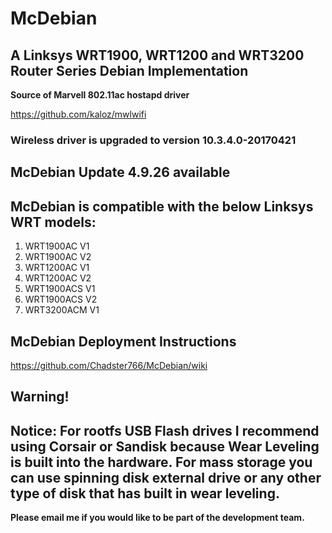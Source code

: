 # McDebian

## A Linksys WRT1900, WRT1200 and WRT3200 Router Series Debian Implementation

**Source of Marvell 802.11ac hostapd driver**

https://github.com/kaloz/mwlwifi

### Wireless driver is upgraded to version 10.3.4.0-20170421

## McDebian Update 4.9.26 available

## McDebian is compatible with the below Linksys WRT models:

1. WRT1900AC V1
2. WRT1900AC V2
3. WRT1200AC V1
4. WRT1200AC V2
5. WRT1900ACS V1
6. WRT1900ACS V2
7. WRT3200ACM V1

## McDebian Deployment Instructions
https://github.com/Chadster766/McDebian/wiki

## Warning!

## Notice: For rootfs USB Flash drives I recommend using Corsair or Sandisk because Wear Leveling is built into the hardware. For mass storage you can use spinning disk external drive or any other type of disk that has built in wear leveling.

**Please email me if you would like to be part of the development team.**

